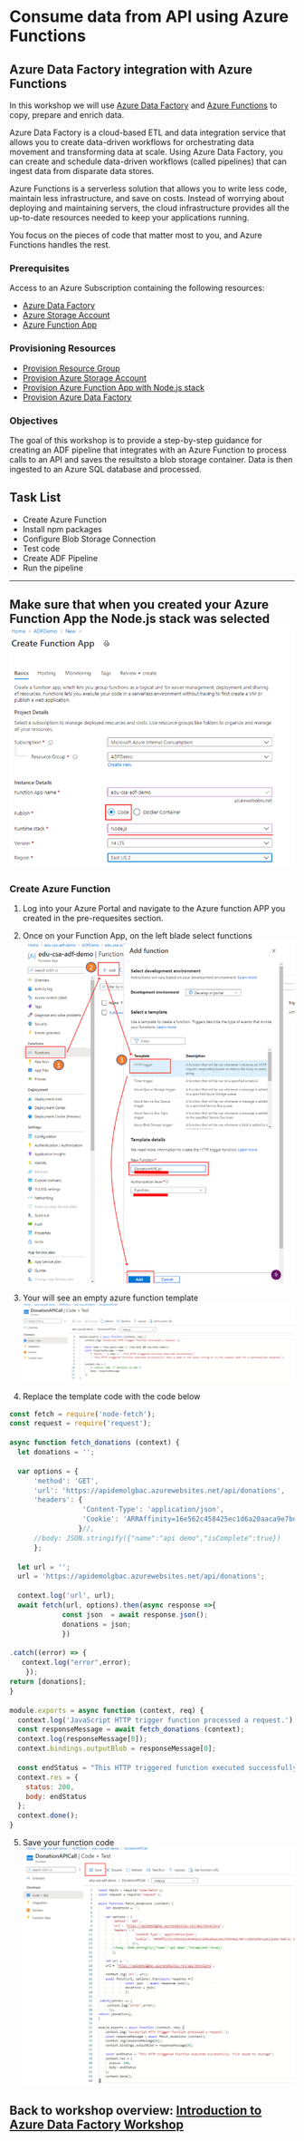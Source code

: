 # Consume data from API using Azure Functions

## Azure Data Factory integration with Azure Functions
In this workshop we will use [Azure Data Factory](https://docs.microsoft.com/en-us/azure/data-factory/introduction) and [Azure Functions](https://docs.microsoft.com/en-us/azure/azure-functions/functions-overview) to copy, prepare and enrich data.

Azure Data Factory is a cloud-based ETL and data integration service that allows you to create data-driven workflows for orchestrating data movement and transforming data at scale.  Using Azure Data Factory, you can create and schedule data-driven workflows (called pipelines) that can ingest data from disparate data stores.

Azure Functions is a serverless solution that allows you to write less code, maintain less infrastructure, and save on costs. Instead of worrying about deploying and maintaining servers, the cloud infrastructure provides all the up-to-date resources needed to keep your applications running.

You focus on the pieces of code that matter most to you, and Azure Functions handles the rest.

### Prerequisites
Access to an Azure Subscription containing the following resources:
- [Azure Data Factory](https://docs.microsoft.com/en-us/azure/data-factory/introduction)
- [Azure Storage Account](https://docs.microsoft.com/en-us/azure/storage/common/storage-introduction) 
- [Azure Function App](https://docs.microsoft.com/en-us/azure/azure-functions/functions-overview)

### Provisioning Resources
- [Provision Resource Group](https://docs.microsoft.com/en-us/azure/azure-resource-manager/management/manage-resource-groups-portal)
- [Provision Azure Storage Account](https://docs.microsoft.com/en-us/azure/storage/common/storage-account-create?tabs=azure-portal)
- [Provision Azure Function App with Node.js stack](https://docs.microsoft.com/en-us/azure/azure-functions/functions-create-first-azure-function)
- [Provision Azure Data Factory](https://docs.microsoft.com/en-us/azure/data-factory/quickstart-create-data-factory-portal)

### Objectives
The goal of this workshop is to provide a step-by-step guidance for creating an ADF pipeline that integrates with an Azure Function to process calls to an API and saves the resultsto a blob storage container. Data is then ingested to an Azure SQL database and processed.

## Task List
 - Create Azure Function
 - Install npm packages 
 - Configure Blob Storage Connection
 - Test code
 - Create ADF Pipeline
 - Run the pipeline


---
**Make sure that when you created your Azure Function App the Node.js stack was selected**
![Azure Function node.js stack](media/api-Image001.png)
---

### Create Azure Function
1. Log into your Azure Portal and navigate to the Azure function APP you created in the pre-requesites section. 

2. Once on your Function App, on the left blade select functions
![Add New Function](media/api-image-create-function.png)
 
3. Your will see an empty azure function template
![Function Empty Function Template](media/api-newfunction.png)
  
4. Replace the template code with the code below
  ```javascript
const fetch = require('node-fetch');
const request = require('request');

async function fetch_donations (context) {
    let donations = '';
    
    var options = {
        'method': 'GET',
        'url': 'https://apidemolgbac.azurewebsites.net/api/donations',
        'headers': {
                    'Content-Type': 'application/json',
                    'Cookie': 'ARRAffinity=16e562c458425ec1d6a20aaca9e7bd954e17407cc0191509cea5131e8c76a472; ARRAffinitySameSite=16e562c458425ec1d6a20aaca9e7bd954e17407cc0191509cea5131e8c76a472'
                   }//,
        //body: JSON.stringify({"name":"api demo","isComplete":true})
        };
    
    let url = '';
    url = 'https://apidemolgbac.azurewebsites.net/api/donations';
    
    context.log('url', url);
    await fetch(url, options).then(async response =>{
               const json  = await response.json();               
               donations = json;    
               })

.catch((error) => {
     context.log("error",error);    
      });
return [donations];
}

module.exports = async function (context, req) {
    context.log('JavaScript HTTP trigger function processed a request.');
    const responseMessage = await fetch_donations (context);
    context.log(responseMessage[0]);
    context.bindings.outputBlob = responseMessage[0];

    const endStatus = "This HTTP triggered function executed successfully. File saved to storage";
    context.res = {
      status: 200,
      body: endStatus
    };  
    context.done();
}
```
5. Save your function code
![Save function code](media/api-new-function-code.png)


## Back to workshop overview: [Introduction to Azure Data Factory Workshop](readme.md)
